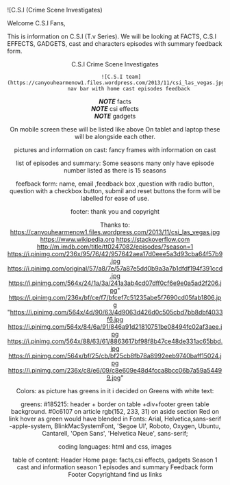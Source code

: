 ![C.S.I (Crime Scene Investigates)


Welcome C.S.I Fans,

This is information on C.S.I (T.v Series). We will be looking at FACTS, C.S.I EFFECTS, GADGETS, cast and characters episodes with summary
feedback form.
<header>
C.S.I Crime Scene Investigates

        ![C.S.I team](https://canyouhearmenow1.files.wordpress.com/2013/11/csi_las_vegas.jpg)
             nav bar with home cast episodes feedback

**_NOTE_** facts  <br>
**_NOTE_** csi effects <br>
**_NOTE_** gadgets <br>

On mobile screen these will be listed like above
On tablet and laptop these will be alongside each other.


pictures and information on cast: fancy frames with information on cast

list of episodes and summary: Some seasons many only have episode number listed as there is 15 seasons

feefback form: name, email ,feedback box ,question with radio button, question with a checkbox button, submil and reset buttons the form will be labelled for ease of use.

footer:  thank you and copyright


Thanks to:
https://canyouhearmenow1.files.wordpress.com/2013/11/csi_las_vegas.jpg
https://www.wikipedia.org
https://stackoverflow.com
http://m.imdb.com/title/tt0247082/episodes/?season=1
https://i.pinimg.com/236x/95/76/42/957642aea17d0eee5a3d93cba64f57b9.jpg
https://i.pinimg.com/original/57/a8/7e/57a87e5dd0b9a3a7b1dfdf194f391ccd.jpg
https://i.pinimg.com/564x/24/1a/3a/241a3ab4cd07dff0cf6e9e0a5ad2f206.jpg"
https://i.pinimg.com/236x/bf/ce/f7/bfcef7c51235abe5f7690cd05fab1806.jpg
"https://i.pinimg.com/564x/4d/90/63/4d9063d426d0c505cbd7bb8dbf4033f6.jpg
https://i.pinimg.com/564x/84/6a/91/846a91d21810751be08494fc02af3aee.jpg
https://i.pinimg.com/564x/88/63/61/8863617bf98f8b47ce48de331ac65bbd.jpg
https://i.pinimg.com/564x/bf/25/cb/bf25cb8fb78a8992eeb9740baff15024.jpg
https://i.pinimg.com/236x/c8/e6/09/c8e609e48d4fcca8bcc06b7a59a54499.jpg"

Colors: as picture has greens in it i decided on Greens with white text:

greens:  #185215: header + border on table +div+footer
          green table background.
          #0c6107 on article
          rgb(152, 233, 31) on aside section
          Red on link hover as green would have blended in
Fonts:
Arial, Helvetica,sans-serif
-apple-system, BlinkMacSystemFont, 'Segoe UI', Roboto, Oxygen, Ubuntu, Cantarell, 'Open Sans', 'Helvetica Neue', sans-serif;










coding languages: html and css, images


table of content:
Header
Home page: facts,csi effects, gadgets 
Season 1 cast and information
season 1 episodes and summary
Feedback form
Footer 
Copyrightand find us links










